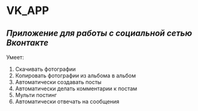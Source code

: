 # VK_APP
*Приложение для работы с социальной сетью Вконтакте*
---
Умеет:
1. Скачивать фотографии
2. Копировать фотографии из альбома в альбом 
3. Автоматически создавать посты
4. Автоматически делать комментарии к постам
5. Мульти постинг
6. Автоматически отвечать на сообщения
